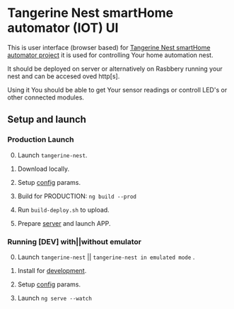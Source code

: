 # Tangerine Nest smartHome automator (IOT) UI

This is user interface (browser based) for [Tangerine Nest smartHome automator project](https://github.com/VilniusTechnology/tangerine-nest) it is used for controlling Your home automation nest.

It should be deployed on server or alternatively on Rasbbery running your nest and can be accesed oved http[s].

Using it You should be able to get Your sensor readings or controll LED's or other connected modules.

## Setup and launch

### Production Launch

0. Launch `tangerine-nest`.

1. Download locally.

2. Setup [config](/docs/config.md) params.

3. Build for PRODUCTION: ``ng build --prod``

4. Run `build-deploy.sh` to upload.

5. Prepare [server](/docs/server-setup.md) and launch APP.


### Running [DEV] with||without emulator

0. Launch `tangerine-nest` || `tangerine-nest in emulated mode` .

1. Install for [development](/docs/development.md).

2. Setup [config](/docs/config.md) params.

3. Launch ``ng serve --watch``
